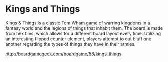 Kings and Things
============
Kings & Things is a classic Tom Wham game of warring kingdoms in a fantasy world and the legions of things that inhabit them. The board is made from hex tiles, which allows for a different board layout every time. Utilizing an interesting flipped counter element, players attempt to out bluff one another regarding the types of things they have in their armies.

http://boardgamegeek.com/boardgame/58/kings-things
